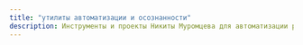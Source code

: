 ```yaml
---
title: "утилиты автоматизации и осознанности"
description: Инструменты и проекты Никиты Муромцева для автоматизации рутины и повышения эффективности.
---
```

